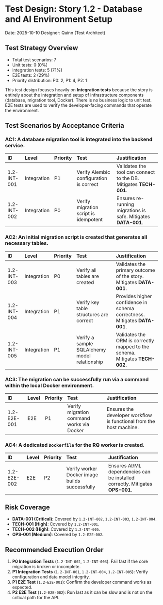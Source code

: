 # Test Design: Story 1.2 - Database and AI Environment Setup

Date: 2025-10-10
Designer: Quinn (Test Architect)

## Test Strategy Overview

- Total test scenarios: 7
- Unit tests: 0 (0%)
- Integration tests: 5 (71%)
- E2E tests: 2 (29%)
- Priority distribution: P0: 2, P1: 4, P2: 1

This test design focuses heavily on **Integration tests** because the story is entirely about the integration and setup of infrastructure components (database, migration tool, Docker). There is no business logic to unit test. E2E tests are used to verify the developer-facing commands that operate the environment.

## Test Scenarios by Acceptance Criteria

### AC1: A database migration tool is integrated into the backend service.

| ID          | Level       | Priority | Test                                       | Justification                                                                    |
| :--- | :--- | :--- | :--- | :--- |
| 1.2-INT-001 | Integration | P1       | Verify Alembic configuration is correct    | Validates the tool can connect to the DB. Mitigates **TECH-001**.                |
| 1.2-INT-002 | Integration | P0       | Verify migration script is idempotent      | Ensures re-running migrations is safe. Mitigates **DATA-001**.                   |

### AC2: An initial migration script is created that generates all necessary tables.

| ID          | Level       | Priority | Test                                       | Justification                                                                    |
| :--- | :--- | :--- | :--- | :--- |
| 1.2-INT-003 | Integration | P0       | Verify all tables are created              | Validates the primary outcome of the story. Mitigates **DATA-001**.              |
| 1.2-INT-004 | Integration | P1       | Verify key table structures are correct    | Provides higher confidence in schema correctness. Mitigates **DATA-001**.        |
| 1.2-INT-005 | Integration | P1       | Verify a sample SQLAlchemy model relationship | Validates the ORM is correctly mapped to the schema. Mitigates **TECH-002**.     |

### AC3: The migration can be successfully run via a command within the local Docker environment.

| ID          | Level | Priority | Test                                       | Justification                                                                    |
| :--- | :--- | :--- | :--- | :--- |
| 1.2-E2E-001 | E2E   | P1       | Verify migration command works via Docker  | Ensures the developer workflow is functional from the host machine.              |

### AC4: A dedicated `Dockerfile` for the RQ worker is created.

| ID          | Level | Priority | Test                                       | Justification                                                                    |
| :--- | :--- | :--- | :--- | :--- |
| 1.2-E2E-002 | E2E   | P2       | Verify worker Docker image builds successfully | Ensures AI/ML dependencies can be installed correctly. Mitigates **OPS-001**.      |

## Risk Coverage

- **DATA-001 (Critical)**: Covered by `1.2-INT-002`, `1.2-INT-003`, `1.2-INT-004`.
- **TECH-001 (High)**: Covered by `1.2-INT-001`.
- **TECH-002 (High)**: Covered by `1.2-INT-005`.
- **OPS-001 (Medium)**: Covered by `1.2-E2E-002`.

## Recommended Execution Order

1.  **P0 Integration Tests** (`1.2-INT-002`, `1.2-INT-003`): Fail fast if the core migration is broken or incomplete.
2.  **P1 Integration Tests** (`1.2-INT-001`, `1.2-INT-004`, `1.2-INT-005`): Verify configuration and data model integrity.
3.  **P1 E2E Test** (`1.2-E2E-001`): Confirm the developer command works as expected.
4.  **P2 E2E Test** (`1.2-E2E-002`): Run last as it can be slow and is not on the critical path for the API.
